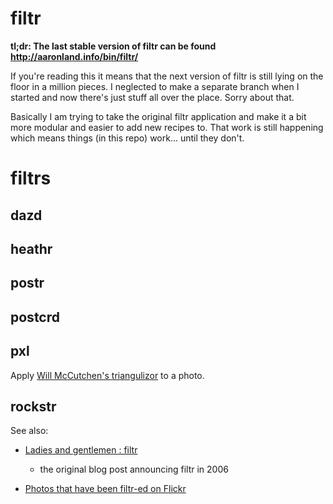 filtr
==

**tl;dr: The last stable version of filtr can be found http://aaronland.info/bin/filtr/**

If you're reading this it means that the next version of filtr is still lying on
the floor in a million pieces. I neglected to make a separate branch when I
started and now there's just stuff all over the place. Sorry about that.

Basically I am trying to take the original filtr application and make it a bit
more modular and easier to add new recipes to. That work is still happening
which means things (in this repo) work... until they don't.

filtrs
==

dazd
--

heathr
--

postr
--

postcrd
--

pxl
--

Apply [Will McCutchen's triangulizor](https://github.com/mccutchen/triangulizor) to   a photo.

rockstr
--

See also:

* [Ladies and gentlemen : filtr](http://www.aaronland.info/weblog/2006/07/31/baconmelon/#filtr)
  - the original blog post announcing filtr in 2006

* [Photos that have been filtr-ed on Flickr](http://www.flickr.com/photos/tags/filtr:process=)
